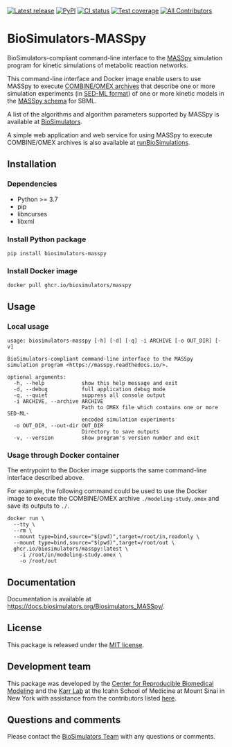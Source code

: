 [![Latest release](https://img.shields.io/github/v/tag/biosimulators/Biosimulators_MASSpy)](https://github.com/biosimulations/Biosimulators_MASSpy/releases)
[![PyPI](https://img.shields.io/pypi/v/biosimulators_masspy)](https://pypi.org/project/biosimulators_masspy/)
[![CI status](https://github.com/biosimulators/Biosimulators_MASSpy/workflows/Continuous%20integration/badge.svg)](https://github.com/biosimulators/Biosimulators_MASSpy/actions?query=workflow%3A%22Continuous+integration%22)
[![Test coverage](https://codecov.io/gh/biosimulators/Biosimulators_MASSpy/branch/dev/graph/badge.svg)](https://codecov.io/gh/biosimulators/Biosimulators_MASSpy)
[![All Contributors](https://img.shields.io/github/all-contributors/biosimulators/Biosimulators_MASSpy/HEAD)](#contributors-)

# BioSimulators-MASSpy
BioSimulators-compliant command-line interface to the [MASSpy](https://masspy.readthedocs.io/) simulation program for kinetic simulations of metabolic reaction networks.

This command-line interface and Docker image enable users to use MASSpy to execute [COMBINE/OMEX archives](https://combinearchive.org/) that describe one or more simulation experiments (in [SED-ML format](https://sed-ml.org)) of one or more kinetic models in the [MASSpy schema](https://masspy.readthedocs.io/en/stable/tutorials/reading_writing_models.html) for SBML.

A list of the algorithms and algorithm parameters supported by MASSpy is available at [BioSimulators](https://biosimulators.org/simulators/masspy).

A simple web application and web service for using MASSpy to execute COMBINE/OMEX archives is also available at [runBioSimulations](https://run.biosimulations.org).

## Installation

### Dependencies

* Python >= 3.7
* pip
* libncurses
* libxml

### Install Python package
```
pip install biosimulators-masspy
```

### Install Docker image
```
docker pull ghcr.io/biosimulators/masspy
```

## Usage

### Local usage
```
usage: biosimulators-masspy [-h] [-d] [-q] -i ARCHIVE [-o OUT_DIR] [-v]

BioSimulators-compliant command-line interface to the MASSpy simulation program <https://masspy.readthedocs.io/>.

optional arguments:
  -h, --help            show this help message and exit
  -d, --debug           full application debug mode
  -q, --quiet           suppress all console output
  -i ARCHIVE, --archive ARCHIVE
                        Path to OMEX file which contains one or more SED-ML-
                        encoded simulation experiments
  -o OUT_DIR, --out-dir OUT_DIR
                        Directory to save outputs
  -v, --version         show program's version number and exit
```

### Usage through Docker container
The entrypoint to the Docker image supports the same command-line interface described above.

For example, the following command could be used to use the Docker image to execute the COMBINE/OMEX archive `./modeling-study.omex` and save its outputs to `./`.

```
docker run \
  --tty \
  --rm \
  --mount type=bind,source="$(pwd)",target=/root/in,readonly \
  --mount type=bind,source="$(pwd)",target=/root/out \
  ghcr.io/biosimulators/masspy:latest \
    -i /root/in/modeling-study.omex \
    -o /root/out
```

## Documentation
Documentation is available at https://docs.biosimulators.org/Biosimulators_MASSpy/.

## License
This package is released under the [MIT license](LICENSE).

## Development team
This package was developed by the [Center for Reproducible Biomedical Modeling](http://reproduciblebiomodels.org) and the [Karr Lab](https://www.karrlab.org) at the Icahn School of Medicine at Mount Sinai in New York with assistance from the contributors listed [here](CONTRIBUTORS.md).

## Questions and comments
Please contact the [BioSimulators Team](mailto:info@biosimulators.org) with any questions or comments.
